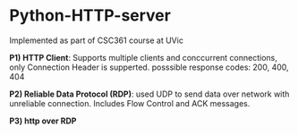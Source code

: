 # Python-HTTP-server

Implemented as part of CSC361 course at UVic
  
**P1) HTTP Client**: Supports multiple clients and conccurrent connections, only Connection Header is supperted.
posssible response codes: 200, 400, 404

**P2) Reliable Data Protocol (RDP)**: used UDP to send data over network with unreliable connection. Includes Flow Control and ACK messages.

**P3) http over RDP**
